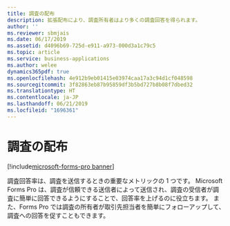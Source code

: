 ```yaml
---
title: 調査の配布
description: 拡張配布により、調査所有者はより多くの調査回答を得られます。
author: ''
ms.reviewer: sbmjais
ms.date: 06/17/2019
ms.assetid: d4096b69-725d-e911-a973-000d3a1c79c5
ms.topic: article
ms.service: business-applications
ms.author: welee
dynamics365pdf: true
ms.openlocfilehash: 4e912b9eb01415e03974caa17a3c94d1cf048598
ms.sourcegitcommit: 3f82863eb87b95859df3b5bd727b8b08f7dbed32
ms.translationtype: HT
ms.contentlocale: ja-JP
ms.lasthandoff: 06/21/2019
ms.locfileid: "1696361"
---
```

# <a name="survey-distribution"></a>調査の配布

[!include[microsoft-forms-pro banner](../includes/microsoft-forms-pro.md)]

調査回答率は、調査を送信するときの重要なメトリックの 1 つです。 Microsoft Forms Pro は、調査が信頼できる送信者によって送信され、調査の受信者が調査に簡単に回答できるようにすることで、回答率を上げるのに役立ちます。 また、Forms Pro では調査の所有者が取引先担当者を簡単にフォローアップして、調査への回答を促すこともできます。
